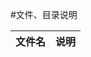 #文件、目录说明

| 文件名                   | 说明                                |
| ------------------------ |:-----------------------------------:|
